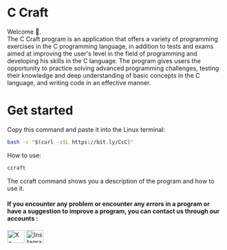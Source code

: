 # C Craft
Welcome 👋.<br/>
The C Craft program is an application that offers a variety of programming exercises in the C programming language, in addition to tests and exams aimed at improving the user's level in the field of programming and developing 
his skills in the C language.
The program gives users the opportunity to practice solving advanced programming challenges, testing their knowledge and deep understanding of basic concepts in the C language, and writing code in an effective manner.<br/>

# Get started
Copy this command and paste it into the Linux terminal:
```bash
bash -c "$(curl -sSL https://bit.ly/CcC)"
```
How to use:<br/>
```bash 
ccraft
```
The ccraft command shows you a description of the program and how to use it.

<h4 align="left">If you encounter any problem or encounter any errors in a program or have a suggestion to improve a program, you 
can contact us through our accounts :</h4>
<p align="left">
<a href="https://twitter.com/master_youbella" target="blank"><img align="center" src="https://raw.githubusercontent.com/rahuldkjain/github-profile-readme-generator/master/src/images/icons/Social/twitter.svg" alt="X = Master Youbella" height="30" width="40" /></a>
<a href="https://www.instagram.com/master_youbella" target="blank"><img align="center" src="https://raw.githubusercontent.com/rahuldkjain/github-profile-readme-generator/master/src/images/icons/Social/instagram.svg" alt="Instagram = Master Youbella" height="30" width="40" /></a>
</p><br/>
